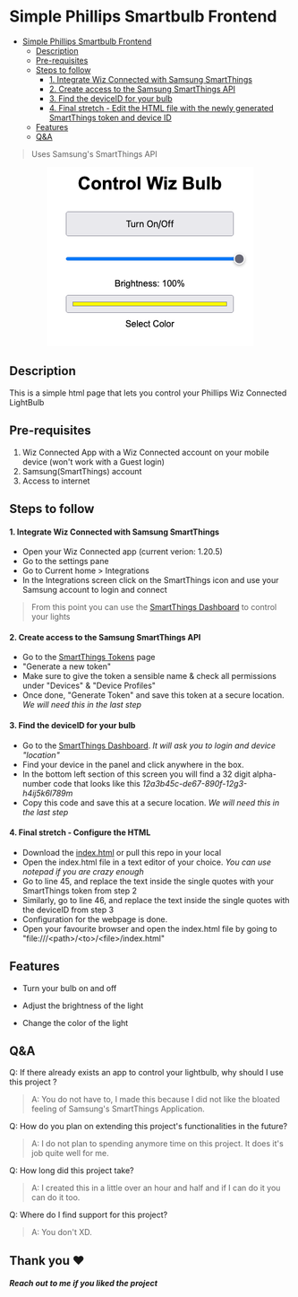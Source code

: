 # Simple Phillips Smartbulb Frontend

<!--toc:start-->
- [Simple Phillips Smartbulb Frontend](#simple-phillips-smartbulb-frontend)
  - [Description](#description)
  - [Pre-requisites](#pre-requisites)
  - [Steps to follow](#steps-to-follow)
    - [1. Integrate Wiz Connected with Samsung SmartThings](#1-integrate-wiz-connected-with-samsung-smartthings)
    - [2. Create access to the Samsung SmartThings API](#2-create-access-to-the-samsung-smartthings-api)
    - [3. Find the deviceID for your bulb](#3-find-the-deviceid-for-your-bulb)
    - [4. Final stretch - Edit the HTML file with the newly generated SmartThings token and device ID](#4-final-stretch-edit-the-html-file-with-the-newly-generated-smartthings-token-and-device-id)
  - [Features](#features)
  - [Q&A](#qa)
<!--toc:end-->

> Uses Samsung's SmartThings API
<p align="center">
  <img alt="Image of implementation" src="./assets/Screenshot 2024-10-13 at 19-34-53 SmartThings Wiz Bulb Control.png">
</p>

## Description

This is a simple html page that lets you control your Phillips Wiz Connected LightBulb

## Pre-requisites

1. Wiz Connected App with a Wiz Connected account on your mobile device (won't work with a Guest login)
2. Samsung(SmartThings) account
3. Access to internet

## Steps to follow

#### 1. Integrate Wiz Connected with Samsung SmartThings

- Open your Wiz Connected app (current verion: 1.20.5)
- Go to the settings pane
- Go to Current home > <Home name of your device> Integrations
- In the Integrations screen click on the SmartThings icon and use your Samsung account to login and connect

> From this point you can use the [SmartThings Dashboard](https://my.smartthings.com/) to control your lights

#### 2. Create access to the Samsung SmartThings API

- Go to the [SmartThings Tokens]("https://account.smartthings.com/tokens") page
- "Generate a new token"
- Make sure to give the token a sensible name & check all permissions under "Devices" & "Device Profiles"
- Once done, "Generate Token" and save this token at a secure location. *We will need this in the last step*

#### 3. Find the deviceID for your bulb

- Go to the [SmartThings Dashboard](https://my.smartthings.com/). *It will ask you to login and device "location"*
- Find your device in the panel and click anywhere in the box.
- In the bottom left section of this screen you will find a 32 digit alpha-number code that looks like this *12a3b45c-de67-890f-12g3-h4ij5k6l789m*
- Copy this code and save this at a secure location. *We will need this in the last step*

#### 4. Final stretch - Configure the HTML

- Download the [index.html](https://github.com/achaldesai/lightBulb/blob/main/index.html) or pull this repo in your local
- Open the index.html file in a text editor of your choice. *You can use notepad if you are crazy enough*
- Go to line 45, and replace the text inside the single quotes with your SmartThings token from step 2
- Similarly, go to line 46, and replace the text inside the single quotes with the deviceID from step 3
- Configuration for the webpage is done.
- Open your favourite browser and open the index.html file by going to "file:///\<path\>/\<to\>/\<file\>/index.html"

## Features

- Turn your bulb on and off

- Adjust the brightness of the light

- Change the color of the light

## Q&A

Q: If there already exists an app to control your lightbulb, why should I use this project ?
> A: You do not have to, I made this because I did not like the bloated feeling of Samsung's SmartThings Application.

Q: How do you plan on extending this project's functionalities in the future?
> A: I do not plan to spending anymore time on this project. It does it's job quite well for me.

Q: How long did this project take?
> A: I created this in a little over an hour and half and if I can do it you can do it too.

Q: Where do I find support for this project?
> A: You don't XD.

## Thank you ❤️

#### *Reach out to me if you liked the project*
